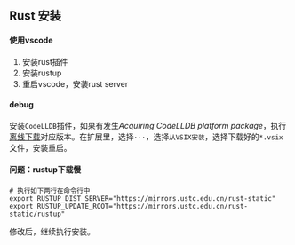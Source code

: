 ## Rust 安装

#### 使用vscode

1. 安装rust插件
2. 安装rustup
3. 重启vscode，安装rust server

#### debug

安装`CodeLLDB`插件，如果有发生*Acquiring CodeLLDB platform package*，执行[离线下载](https://github.com/vadimcn/vscode-lldb/releases/)对应版本。在扩展里，选择`···`，选择`从VSIX安装`，选择下载好的`*.vsix`文件，安装重启。

#### 问题：rustup下载慢

```shell
# 执行如下两行在命令行中
export RUSTUP_DIST_SERVER="https://mirrors.ustc.edu.cn/rust-static"
export RUSTUP_UPDATE_ROOT="https://mirrors.ustc.edu.cn/rust-static/rustup"
```

修改后，继续执行安装。

